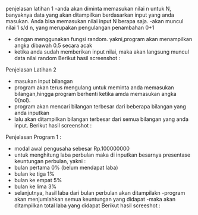 penjelasan latihan 1
-anda akan diminta memasukan nilai n untuk N, banyaknya data yang akan ditampilkan berdasarkan input yang anda masukan. Anda bisa memasukan nilai input N berapa saja.
-akan muncul nilai 1 s/d n, yang merupakan pengulangan penambahan 0+1
- dengan menggunakan fungsi random. yakni,program akan menampilkan angka dibawah 0.5 secara acak
- ketika anda sudah memberikan input nilai, maka akan langsung muncul data nilai random
Berikut hasil screenshot :


Penjelasan Latihan 2
- masukan input bilangan
- program akan terus mengulang untuk meminta anda memasukan bilangan,hingga program berhenti ketika amda memasukan angka 0(nol).
- program akan mencari bilangan terbesar dari beberapa bilangan yang anda inputkan
- lalu akan ditampilkan bilangan terbesar dari semua bilangan yang anda input.
Berikut hasil screenshot :


Penjelasan Program 1 :
- modal awal pengusaha sebesar Rp.100000000
- untuk menghitung laba perbulan maka di inputkan besarnya presentase keuntungan perbulan, yakni :
- bulan pertama 0% (belum mendapat laba)
- bulan ke tiga 1%
- bulan ke empat 5%
- bulan ke lima 3%
- selanjutnya, hasil laba dari bulan perbulan akan ditampilakn
-program akan menjumlahkan semua keuntungan yang didapat
-maka akan ditampilkan total laba yang didapat
Berikut hasil screeshot :


